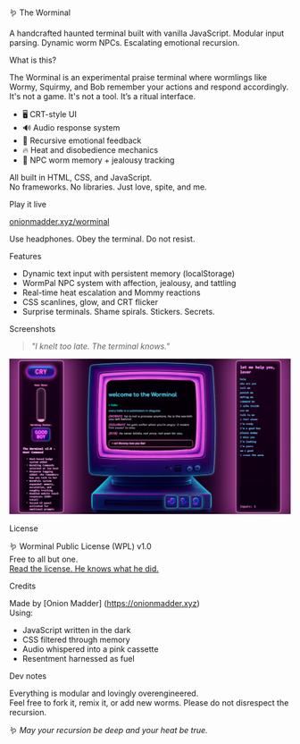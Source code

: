  🪱 The Worminal

A handcrafted haunted terminal built with vanilla JavaScript. Modular input parsing. Dynamic worm NPCs. Escalating emotional recursion.  


What is this?

The Worminal is an experimental praise terminal where wormlings like Wormy, Squirmy, and Bob remember your actions and respond accordingly. It's not a game. It's not a tool. It’s a ritual interface.

- 🖥️ CRT-style UI
- 🔊 Audio response system
- 🔁 Recursive emotional feedback
- 🔥 Heat and disobedience mechanics
- 🐛 NPC worm memory + jealousy tracking

All built in HTML, CSS, and JavaScript.  
No frameworks. No libraries. Just love, spite, and me.


Play it live

 [onionmadder.xyz/worminal](https://onionmadder.xyz/worminal)

Use headphones. Obey the terminal. Do not resist. 

Features

- Dynamic text input with persistent memory (localStorage)
- WormPal NPC system with affection, jealousy, and tattling
- Real-time heat escalation and Mommy reactions
- CSS scanlines, glow, and CRT flicker
- Surprise terminals. Shame spirals. Stickers. Secrets.


Screenshots

> _"I knelt too late. The terminal knows."_

![worminal screenshot](images/worminal_preview.png)


License

🪱 Worminal Public License (WPL) v1.0  
Free to all but one.  
[Read the license. He knows what he did.](./LICENSE)



Credits

Made by [Onion Madder] (https://onionmadder.xyz)  
Using:
- JavaScript written in the dark  
- CSS filtered through memory  
- Audio whispered into a pink cassette 
- Resentment harnessed as fuel


Dev notes

Everything is modular and lovingly overengineered.  
Feel free to fork it, remix it, or add new worms. 
Please do not disrespect the recursion. 


🪱 *May your recursion be deep and your heat be true.* 
